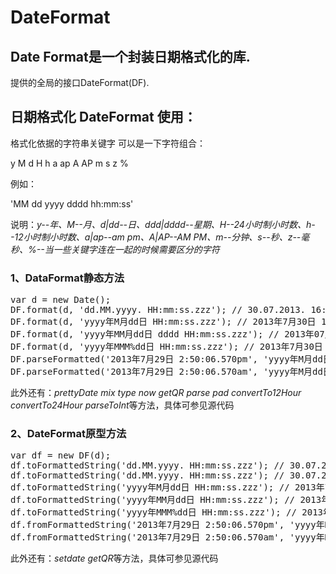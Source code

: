 DateFormat
==========

<h2>Date Format是一个封装日期格式化的库.</h2>
<p>提供的全局的接口DateFormat(DF).</p>
<h2>日期格式化 DateFormat 使用：</h2>
<p>格式化依据的字符串关键字 可以是一下字符组合：</p>
<p>y M d H h a ap A AP m s z %</p>
<p>例如：</p>
<p>'MM dd yyyy dddd hh:mm:ss'</p>
<p>说明：<i>y--年、M--月、d|dd--日、ddd|dddd--星期、H--24小时制小时数、h--12小时制小时数、a|ap--am pm、A|AP--AM PM、m--分钟、s--秒、z--毫秒、%--当一些关键字连在一起的时候需要区分的字符</i></p>
<h3>1、DataFormat静态方法</h3>
<pre>
var d = new Date();
DF.format(d, 'dd.MM.yyyy. HH:mm:ss.zzz'); // 30.07.2013. 16:59:17.846
DF.format(d, 'yyyy年M月dd日 HH:mm:ss.zzz'); // 2013年7月30日 16:59:17.846
DF.format(d, 'yyyy年MM月dd日 dddd HH:mm:ss.zzz'); // 2013年07月30日 星期二 16:59:17.846
DF.format(d, 'yyyy年MMM%dd日 HH:mm:ss.zzz'); // 2013年7月30日 16:59:17.846
DF.parseFormatted('2013年7月29日 2:50:06.570pm', 'yyyy年M月dd日 h:mm:ss.zzz%a'); // Mon Jul 29 2013 14:50:06 GMT+0800 (中国标准时间)
DF.parseFormatted('2013年7月29日 2:50:06.570am', 'yyyy年M月dd日 h:mm:ss.zzz%ap'); // Mon Jul 29 2013 02:50:06 GMT+0800 (中国标准时间)
</pre>
<p>此外还有：<i>prettyDate mix type now getQR parse pad convertTo12Hour convertTo24Hour parseToInt</i>等方法，具体可参见源代码</p>
<h3>2、DateFormat原型方法</h3>
<pre>
var df = new DF(d);
df.toFormattedString('dd.MM.yyyy. HH:mm:ss.zzz'); // 30.07.2013. 16:59:17.846
df.toFormattedString('dd.MM.yyyy. HH:mm:ss.zzz'); // 30.07.2013. 16:59:17.846
df.toFormattedString('yyyy年M月dd日 HH:mm:ss.zzz'); // 2013年7月30日 16:59:17.846
df.toFormattedString('yyyy年MM月dd日 HH:mm:ss.zzz'); // 2013年07月30日 16:59:17.846
df.toFormattedString('yyyy年MMM%dd日 HH:mm:ss.zzz'); // 2013年7月30日 16:59:17.846
df.fromFormattedString('2013年7月29日 2:50:06.570pm', 'yyyy年M月dd日 h:mm:ss.zzz%a'); // Mon Jul 29 2013 14:50:06 GMT+0800 (中国标准时间)
df.fromFormattedString('2013年7月29日 2:50:06.570am', 'yyyy年M月dd日 h:mm:ss.zzz%ap'); // Mon Jul 29 2013 02:50:06 GMT+0800 (中国标准时间)
</pre>
<p>此外还有：<i>setdate getQR</i>等方法，具体可参见源代码</p>


